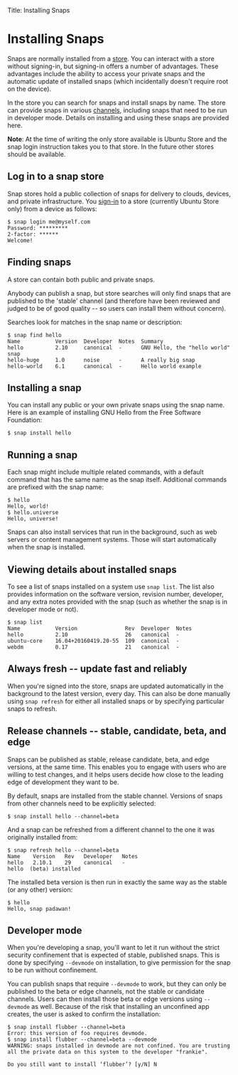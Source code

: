 Title: Installing Snaps
# Installing Snaps

Snaps are normally installed from a [store](store.md). You can interact with a store without signing-in, but signing-in offers a number of advantages. These advantages include the ability to access your private snaps and the automatic update of installed snaps (which incidentally doesn't require root on the device).

In the store you can search for snaps and install snaps by name. The store can provide snaps in various [channels](manage_device_channels.md), including snaps that need to be run in developer mode. Details on installing and using these snaps are provided here. 

**Note**: At the time of writing the only store available is Ubuntu Store and the snap login instruction takes you to that store. In the future other stores should be available.

## Log in to a snap store

Snap stores hold a public collection of snaps for delivery to clouds, devices, and private infrastructure. You [sign-in](https://login.ubuntu.com/+login) to a store (currently Ubuntu Store only) from a device as follows:

    $ snap login me@myself.com
    Password: *********
    2-factor: ******
    Welcome!


## Finding snaps

A store can contain both public and private snaps.

Anybody can publish a snap, but store searches will only find snaps that are published to the 'stable' channel (and therefore have been reviewed and judged to be of good quality -- so users can install them without concern).

Searches look for matches in the snap name or description:

    $ snap find hello
    Name           Version  Developer  Notes  Summary
    hello          2.10     canonical  -      GNU Hello, the "hello world" snap
    hello-huge     1.0      noise      -      A really big snap
    hello-world    6.1      canonical  -      Hello world example

## Installing a snap

You can install any public or your own private snaps using the snap name. Here is an example of installing GNU Hello from the Free Software Foundation:

    $ snap install hello

## Running a snap

Each snap might include multiple related commands, with a default command that has the same name as the snap itself. Additional commands are prefixed with the snap name:

    $ hello
    Hello, world!
    $ hello.universe
    Hello, universe!

Snaps can also install services that run in the background, such as web servers or content management systems. Those will start automatically when the snap is installed.

## Viewing details about installed snaps

To see a list of snaps installed on a system use `snap list`. The list also provides information on the software version, revision number, developer, and any extra notes provided with the snap (such as whether the snap is in developer mode or not).

    $ snap list
    Name           Version               Rev  Developer  Notes
    hello          2.10                  26   canonical  -
    ubuntu-core    16.04+20160419.20-55  109  canonical  -
    webdm          0.17                  21   canonical  -

## Always fresh -- update fast and reliably

When you're signed into the store, snaps are updated automatically in the background to the latest version, every day. This can also be done manually using `snap refresh` for either all installed snaps or by specifying particular snaps to refresh.

## Release channels -- stable, candidate, beta, and edge

Snaps can be published as stable, release candidate, beta, and edge versions, at the same time. This enables you to engage with users who are willing to test changes, and it helps users decide how close to the leading edge of development they want to be.

By default, snaps are installed from the stable channel. Versions of snaps from other channels need to be explicitly selected:

    $ snap install hello --channel=beta

And a snap can be refreshed from a different channel to the one it was originally installed from:

    $ snap refresh hello --channel=beta
    Name    Version   Rev   Developer   Notes
    hello   2.10.1    29    canonical   -
    hello  (beta) installed

The installed beta version is then run in exactly the same way as the stable (or any other) version:

    $ hello
    Hello, snap padawan!

## Developer mode

When you're developing a snap, you'll want to let it run without the strict security confinement that is expected of stable, published snaps. This is done by specifying `--devmode` on installation, to give permission for the snap to be run without confinement.

You can publish snaps that require `--devmode` to work, but they can only be published to the beta or edge channels, not the stable or candidate channels. Users can then install those beta or edge versions using `--devmode` as well. Because of the risk that installing an unconfined app creates, the user is asked to confirm the installation:

    $ snap install flubber --channel=beta
    Error: this version of foo requires devmode.
    $ snap install flubber --channel=beta --devmode
    WARNING: snaps installed in devmode are not confined. You are trusting
    all the private data on this system to the developer "frankie".

    Do you still want to install ‘flubber’? [y/N] N